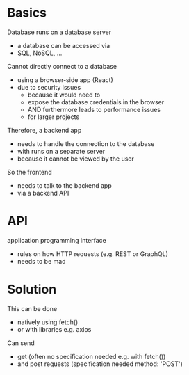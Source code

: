 # Basics

Database runs on a database server

- a database can be accessed via
- SQL, NoSQL, ...

Cannot directly connect to a database

- using a browser-side app (React)
- due to security issues
  - because it would need to
  - expose the database credentials in the browser
  - AND furthermore leads to performance issues
  - for larger projects

Therefore, a backend app

- needs to handle the connection to the database
- with runs on a separate server
- because it cannot be viewed by the user

So the frontend

- needs to talk to the backend app
- via a backend API

# API

application programming interface

- rules on how HTTP requests (e.g. REST or GraphQL)
- needs to be mad

# Solution

This can be done

- natively using fetch()
- or with libraries e.g. axios

Can send

- get (often no specification needed e.g. with fetch())
- and post requests (specification needed method: 'POST')
